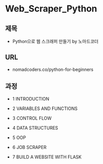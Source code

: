 # Web_Scraper_Python

## 제목
- Python으로 웹 스크래퍼 만들기 by 노마드코더

## URL
- nomadcoders.co/python-for-beginners

## 과정
- 1 INTRODUCTION

- 2 VARIABLES AND FUNCTIONS

- 3 CONTROL FLOW

- 4 DATA STRUCTURES

- 5 OOP

- 6 JOB SCRAPER

- 7 BUILD A WEBSITE WITH FLASK
